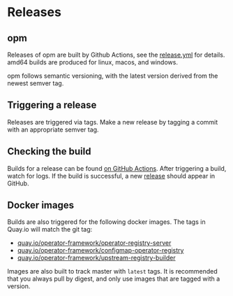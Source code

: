 # Releases

## opm

Releases of opm are built by Github Actions, see the [release.yml](../../.github/workflows/release.yml) for details.
amd64 builds are produced for linux, macos, and windows. 

opm follows semantic versioning, with the latest version derived from the newest semver tag.

## Triggering a release

Releases are triggered via tags. Make a new release by tagging a commit with an appropriate semver tag.

## Checking the build

Builds for a release can be found [on GitHub Actions](https://github.com/operator-framework/operator-registry/actions). After triggering a build, watch for logs. If the build is successful, a new [release](https://github.com/operator-framework/operator-registry/releases) should appear in GitHub.

## Docker images

Builds are also triggered for the following docker images. The tags in Quay.io will match the git tag:

 - [quay.io/operator-framework/operator-registry-server](https://quay.io/repository/operator-framework/operator-registry-server)
 - [quay.io/operator-framework/configmap-operator-registry](https://quay.io/repository/operator-framework/configmap-operator-registry)
 - [quay.io/operator-framework/upstream-registry-builder](https://quay.io/repository/operator-framework/upstream-registry-builder?tab=tags)
 
 Images are also built to track master with `latest` tags. It is recommended that you always pull by digest, and only use images that are tagged with a version.
 

